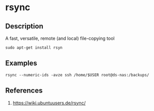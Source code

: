 # rsync

## Description
A fast, versatile, remote (and local) file-copying tool
```
sudo apt-get install rsyn
```

## Examples

```
rsync --numeric-ids -avze ssh /home/$USER root@ds-nas:/backups/
```

## References
1. https://wiki.ubuntuusers.de/rsync/
